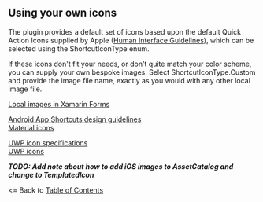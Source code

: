 ## Using your own icons


The plugin provides a default set of icons based upon the default Quick Action Icons supplied by Apple ([Human Interface Guidelines](https://developer.apple.com/ios/human-interface-guidelines/icons-and-images/system-icons#home-screen-quick-action-icons)), which can be selected using the ShortcutIconType enum.

If these icons don't fit your needs, or don't quite match your color scheme, you can supply your own bespoke images. Select ShortcutIconType.Custom and provide the image file name, exactly as you would with any other local image file.

[Local images in Xamarin Forms](https://developer.xamarin.com/guides/xamarin-forms/user-interface/images/#Local_Images)

[Android App Shortcuts design guidelines](https://commondatastorage.googleapis.com/androiddevelopers/shareables/design/app-shortcuts-design-guidelines.pdf)  
[Material icons](https://material.io/icons/)  
  
  
[UWP icon specifications](https://docs.microsoft.com/en-us/windows/uwp/design/shell/tiles-and-notifications/app-assets)  
[UWP icons](https://docs.microsoft.com/en-us/windows/uwp/design/style/segoe-ui-symbol-font)  


__*TODO: Add note about how to add iOS images to AssetCatalog and change to TemplatedIcon*__


<= Back to [Table of Contents](README.md)